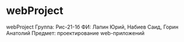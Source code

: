 # webProject
webProject
Группа: Рис-21-1б
ФИ: Лапин Юрий, Набиев Саид, Горин Анатолий
Предмет: проектирование web-приложений